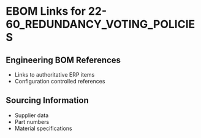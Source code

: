 # EBOM Links for 22-60_REDUNDANCY_VOTING_POLICIES

## Engineering BOM References
- Links to authoritative ERP items
- Configuration controlled references

## Sourcing Information
- Supplier data
- Part numbers
- Material specifications
